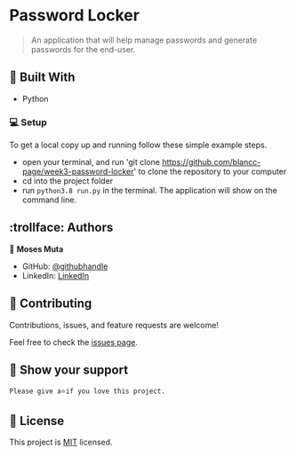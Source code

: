 # Password Locker

> An application that will help manage passwords and generate passwords for the end-user. 

## :hammer: Built With

- Python

### :computer: Setup
To get a local copy up and running follow these simple example steps.

- open your terminal, and run 'git clone https://github.com/blancc-page/week3-password-locker' to clone the repository to your computer  
- cd into the project folder
- run `python3.8 run.py` in the terminal. The application will show on the command line.


## :trollface: Authors

👤 **Moses Muta**

- GitHub: [@githubhandle](https://github.com/blancc-page)
- LinkedIn: [LinkedIn](<linkedIn link>)


## 🤝 Contributing

Contributions, issues, and feature requests are welcome!

Feel free to check the [issues page](../../issues/).

## :muscle: Show your support

    Please give a⭐️if you love this project.

## 📝 License

This project is [MIT](./MIT.md) licensed.
